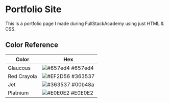 
# Portfolio Site

This is a portfolio page I made during FullStackAcademy using just HTML & CSS.

## Color Reference

| Color             | Hex                                                                |
| ----------------- | ------------------------------------------------------------------ |
| Glaucous | ![#657ed4](https://via.placeholder.com/10/0a192f?text=+) #657ed4 |
| Red Crayola | ![#EF2D56](https://via.placeholder.com/10/f8f8f8?text=+) #363537 |
| Jet | ![#363537](https://via.placeholder.com/10/00b48a?text=+) #00b48a |
| Platnium | ![#E0E0E2](https://via.placeholder.com/10/00b48a?text=+) #E0E0E2 |

